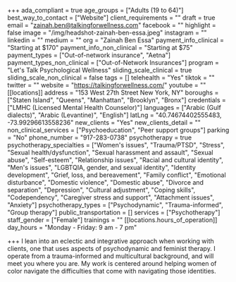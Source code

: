 +++
ada_compliant = true
age_groups = ["Adults (19 to 64)"]
best_way_to_contact = ["Website"]
client_requirements = ""
draft = true
email = "zainah.ben@talkingforwellness.com"
facebook = ""
highlight = false
image = "/img/headshot-zainah-ben-essa.jpeg"
instagram = ""
linkedin = ""
medium = ""
org = "Zainah Ben Essa"
payment_info_clinical = "Starting at $170"
payment_info_non_clinical = "Starting at $75"
payment_types = ["Out-of-network insurance", "Aetna"]
payment_types_non_clinical = ["Out-of-Network Insurances"]
program = "Let's Talk Psychological Wellness"
sliding_scale_clinical = true
sliding_scale_non_clinical = false
tags = []
telehealth = "Yes"
tiktok = ""
twitter = ""
website = "https://talkingforwellness.com/"
youtube = ""
[[locations]]
address = "153 West 27th Street New York, NY"
boroughs = ["Staten Island", "Queens", "Manhattan", "Brooklyn", "Bronx"]
credentials = ["LMHC (Licensed Mental Health Counselor)"]
languages = ["Arabic (Gulf dialects)", "Arabic (Levantine)", "English"]
latLng = "40.74674402555483, -73.99296613558236"
new_clients = "Yes"
new_clients_detail = ""
non_clinical_services = ["Psychoeducation", "Peer support groups"]
parking = "No"
phone_number = "917-283-0738"
psychotherapy = true
psychotherapy_specialties = ["Women's issues", "Trauma/PTSD", "Stress", "Sexual health/dysfunction", "Sexual harassment and assault", "Sexual abuse", "Self-esteem", "Relationship issues", "Racial and cultural identity", "Men's issues", "LGBTQIA, gender, and sexual identity", "Identity development", "Grief, loss, and bereavement", "Family conflict", "Emotional disturbance", "Domestic violence", "Domestic abuse", "Divorce and separation", "Depression", "Cultural adjustment", "Coping skills", "Codependency", "Caregiver stress and support", "Attachment issues", "Anxiety"]
psychotherapy_types = ["Psychodynamic", "Trauma-informed", "Group therapy"]
public_transportation = []
services = ["Psychotherapy"]
staff_gender = ["Female"]
trainings = ""
[[locations.hours_of_operation]]
day_hours = "Monday - Friday: 9 am - 7 pm"

+++
I lean into an eclectic and integrative approach when working with clients, one that uses aspects of psychodynamic and feminist therapy. I operate from a trauma-informed and multicultural background, and will meet you where you are. My work is centered around helping women of color navigate the difficulties that come with navigating those identities.